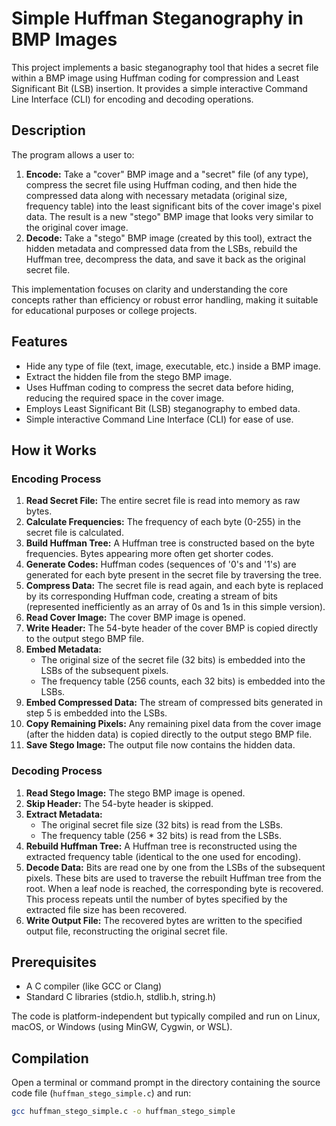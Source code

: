 # Simple Huffman Steganography in BMP Images

This project implements a basic steganography tool that hides a secret file within a BMP image using Huffman coding for compression and Least Significant Bit (LSB) insertion. It provides a simple interactive Command Line Interface (CLI) for encoding and decoding operations.

## Description

The program allows a user to:
1.  **Encode:** Take a "cover" BMP image and a "secret" file (of any type), compress the secret file using Huffman coding, and then hide the compressed data along with necessary metadata (original size, frequency table) into the least significant bits of the cover image's pixel data. The result is a new "stego" BMP image that looks very similar to the original cover image.
2.  **Decode:** Take a "stego" BMP image (created by this tool), extract the hidden metadata and compressed data from the LSBs, rebuild the Huffman tree, decompress the data, and save it back as the original secret file.

This implementation focuses on clarity and understanding the core concepts rather than efficiency or robust error handling, making it suitable for educational purposes or college projects.

## Features

*   Hide any type of file (text, image, executable, etc.) inside a BMP image.
*   Extract the hidden file from the stego BMP image.
*   Uses Huffman coding to compress the secret data before hiding, reducing the required space in the cover image.
*   Employs Least Significant Bit (LSB) steganography to embed data.
*   Simple interactive Command Line Interface (CLI) for ease of use.

## How it Works

### Encoding Process

1.  **Read Secret File:** The entire secret file is read into memory as raw bytes.
2.  **Calculate Frequencies:** The frequency of each byte (0-255) in the secret file is calculated.
3.  **Build Huffman Tree:** A Huffman tree is constructed based on the byte frequencies. Bytes appearing more often get shorter codes.
4.  **Generate Codes:** Huffman codes (sequences of '0's and '1's) are generated for each byte present in the secret file by traversing the tree.
5.  **Compress Data:** The secret file is read again, and each byte is replaced by its corresponding Huffman code, creating a stream of bits (represented inefficiently as an array of 0s and 1s in this simple version).
6.  **Read Cover Image:** The cover BMP image is opened.
7.  **Write Header:** The 54-byte header of the cover BMP is copied directly to the output stego BMP file.
8.  **Embed Metadata:**
    *   The original size of the secret file (32 bits) is embedded into the LSBs of the subsequent pixels.
    *   The frequency table (256 counts, each 32 bits) is embedded into the LSBs.
9.  **Embed Compressed Data:** The stream of compressed bits generated in step 5 is embedded into the LSBs.
10. **Copy Remaining Pixels:** Any remaining pixel data from the cover image (after the hidden data) is copied directly to the output stego BMP file.
11. **Save Stego Image:** The output file now contains the hidden data.

### Decoding Process

1.  **Read Stego Image:** The stego BMP image is opened.
2.  **Skip Header:** The 54-byte header is skipped.
3.  **Extract Metadata:**
    *   The original secret file size (32 bits) is read from the LSBs.
    *   The frequency table (256 * 32 bits) is read from the LSBs.
4.  **Rebuild Huffman Tree:** A Huffman tree is reconstructed using the extracted frequency table (identical to the one used for encoding).
5.  **Decode Data:** Bits are read one by one from the LSBs of the subsequent pixels. These bits are used to traverse the rebuilt Huffman tree from the root. When a leaf node is reached, the corresponding byte is recovered. This process repeats until the number of bytes specified by the extracted file size has been recovered.
6.  **Write Output File:** The recovered bytes are written to the specified output file, reconstructing the original secret file.

## Prerequisites

*   A C compiler (like GCC or Clang)
*   Standard C libraries (stdio.h, stdlib.h, string.h)

The code is platform-independent but typically compiled and run on Linux, macOS, or Windows (using MinGW, Cygwin, or WSL).

## Compilation

Open a terminal or command prompt in the directory containing the source code file (`huffman_stego_simple.c`) and run:

```bash
gcc huffman_stego_simple.c -o huffman_stego_simple
